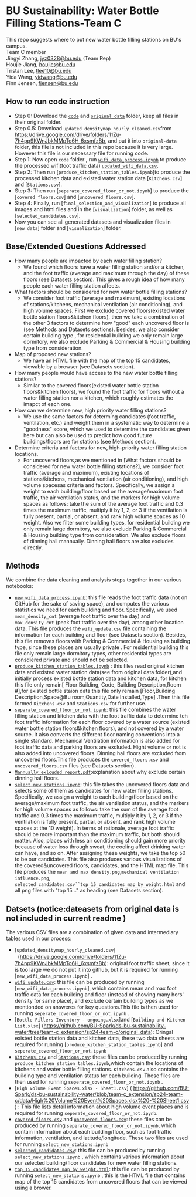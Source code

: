 # BU Sustainability: Water Bottle Filling Stations-Team C
This repo suggests where to put new water bottle filling stations on BU's campus.<br>
Team C member<br>
Jingyi Zhang, jyz0328@bu.edu (Team Rep)<br>
Houjie Jiang, houjie@bu.edu<br>
Tristan Lee, tlee10@bu.edu<br>
Yida Wang, yidwang@bu.edu<br>
Finn Jensen, fjensen@bu.edu


## How to run code instruction
- Step 0: Download the [`code`](https://github.com/BU-Spark/ds-bu-sustainability-water/tree/team-c_extension/sp24-team-c/code) and [`original_data`](https://github.com/BU-Spark/ds-bu-sustainability-water/tree/team-c_extension/sp24-team-c/original_data) folder, keep all files in their original folder.
- Step 0.5: Download `updated_densitymap_hourly_cleaned.csv`from https://drive.google.com/drive/folders/11Zu-7h4pp9KWnJbkMMpTo6H_6xsmfzBb, and put it into `original-data` folder, this file is not included in this repo because it is very large. However this file is our necessary file for running code.
- Step 1: Now open `code` folder , run [`wifi_data_process.ipynb`](https://github.com/BU-Spark/ds-bu-sustainability-water/blob/team-c_extension/sp24-team-c/code/wifi_data_process.ipynb) to produce the  processed wifi(foot traffic data) [`updated_wifi_data.csv`](https://github.com/BU-Spark/ds-bu-sustainability-water/blob/team-c_extension/sp24-team-c/new_data/updated_wifi_data.csv).
- Step 2: Then run [`produce_kitchen_station_tables.ipynb`]to produce the processed kitchen data and existed water station data [`Kitchens.csv`] and [`Stations.csv`].
- Step 3: Then run [`seperate_covered_floor_or_not.ipynb`] to produce the [`covered_floors.csv`] and [`uncovered_floors.csv`].
- Step 4: Finally, run [`final_selection_and_visualization`] to produce all images and html files and  in the [`visualization`] folder, as well as [`selected_candidates.csv`].
- Now you can see all generated datasets and visualization files in [`new_data`] folder and [`visualization`] folder.
 
## Base/Extended Questions Addressed
- How many people are impacted by each water filling station?
  - We found which floors have a water filling station and/or a kitchen, and the foot traffic (average and maximum through the day) of these floors (see Datasets section). This gives a rough idea of how many people each water filling station affects.
- What factors should be considered for new water bottle filling stations?
  - We consider foot traffic (average and maximum), existing locations of stations/kitchens, mechanical ventilation (air conditioning), and high volume spaces. First we exclude covered floors(existed water bottle station floors&kitchen floors), then we take a combination of the other 3 factors to determine how "good" each uncovered floor is (see Methods and Datasets sections). Besides, we also consider certain building type , for residential building we only remain large dormitory, we also exclude Parking & Commercial & Housing building type from consideration.
- Map of proposed new stations?
  - We have an HTML file with the map of the top 15 candidates, viewable by a browser (see Datasets section).
- How many people would have access to the new water bottle filling stations?
  - Similar to the covered floors(existed water bottle station floors&kitchen floors), we found the foot traffic for floors without a water filling station nor a kitchen, which roughly estimates the imapct of each one.
- How can we determine new, high priority water filling stations?
  - We use the same factors for determing candidates (foot traffic, ventilation, etc.) and weight them in a systematic way to determine a "goodness" score, which we used to determine the candidates given here but can also be used to predict how good future buildings/floors are for stations (see Methods section).
- Determine criteria and factors for new, high-priority water filling station locations.
  - For uncovered floors,as we mentioned in [What factors should be considered for new water bottle filling stations?], we consider foot traffic (average and maximum), existing locations of stations/kitchens, mechanical ventilation (air conditioning), and high volume spacesas criteria and factors. Specifically, we assign a weight to each building/floor based on the average/maximum foot traffic, the air ventilation status, and the markers for high volume spaces as follows: take the sum of the average foot traffic and 0.3 times the maximum traffic, multiply it by 1, 2, or 3 if the ventilation is fully present, partial, or absent, and rank high volume spaces as 10 weight. Also we filter some building types, for residential building we only remain large dormitory, we also exclude Parking & Commercial & Housing building type from consideration. We also exclude floors of dinning hall mannually. Dinning hall floors are also excludes directly.

## Methods
We combine the data cleaning and analysis steps together in our various notebooks:
- [`new_wifi_data_process.ipynb`](https://github.com/BU-Spark/ds-bu-sustainability-water/blob/team-c_extension/sp24-team-c/data/new_wifi_data_process.ipynb): this file reads the foot traffic data (not on GitHub for the sake of saving space), and computes the various statistics we need for each building and floor. Specifically, we used `mean_density_cnt` (average foot traffic over the day) and `max_density_cnt` (peak foot traffic over the day), among other location data. This file produces the `wifi_update.csv` file containing the information for each building and floor (see Datasets section). Besides, this file removes floors with Parking & Commercial & Housing as building type, since these places are usually private . For  residential building this file only remain large dormitory types, other residential types are consdiered private and should not be selected.
- [`produce_kitchen_station_tables.ipynb`](https://github.com/BU-Spark/ds-bu-sustainability-water/blob/team-c_extension/sp24-team-c/data/produce_kitchen_station_tables.ipynb) : this files read original kitchen data and existed water station data(see from original data folder),and initially process existed bottle station data and kitchen data, for kitchen this file only remain[ Floor	Building, Code,	Building Description,Room #],for existed bottle staion data this file only remain [Floor,Building Description,Space@Bu room,Quantity,Date Installed,Type] .Then this file formed `Kitchens.csv` and `Stations.csv` for further use.
- [`separate_covered_floor_or_not.ipynb`](https://github.com/BU-Spark/ds-bu-sustainability-water/blob/team-c_extension/sp24-team-c/data/seperate_covered_floor_or_not.ipynb): this file combines the water filling station and kitchen data with the foot traffic data to determine teh foot traffic information for each floor covered by a water source (existed water bottle station floors&kitchen floors), and not covered by a water source. It also converts the different floor naming conventions into a single standard. Mechanical Ventilation information is also added for foot traffic data and parking floors are excluded. Hight volume or not is also added into uncovered floors. Dinning hall floors are excluded from uncovered floors.This file produces the `covered_floors.csv` and `uncovered_floors.csv` files (see Datasets section).
- [`Mannually_exlcuded_report.pdf`](https://github.com/BU-Spark/ds-bu-sustainability-water/blob/team-c_extension/sp24-team-c/data/Mannually_exlcuded_report.pdf):explanation about why exclude certain dinning hall floors.
- [`select_new_stations.ipynb`](https://github.com/BU-Spark/ds-bu-sustainability-water/blob/team-c_extension/sp24-team-c/data/select_new_stations.ipynb): this file takes the uncovered floors data and selects some of them as candidates for new water filling stations. Specifically, we assign a weight to each building/floor based on the average/maximum foot traffic, the air ventilation status, and the markers for high volume spaces as follows: take the sum of the average foot traffic and 0.3 times the maximum traffic, multiply it by 1, 2, or 3 if the ventilation is fully present, partial, or absent, and rank high volume spaces at the 10 weight). In terms of rationale, average foot traffic should be more important than the maximum traffic, but both should matter. Also, places with less air conditioning should gain more priority because of water loss through sweat, the cooling affect drinking water can have, and so on. After assigning these weights, we take the top 50 to be our candidates. This file also produces various visualizations of the covered&uncovered floors, candidates, and the HTML map file. This file produces the `mean and max density.png`,`mechanical ventilation influence.png`, `selected_candidates.csv``top_15_candidates_map_by_weight.html` and all png files with "top 15..." as heading (see Datasets section).

## Datsets (notice:dateasets from original data is not included in current readme )
The various CSV files are a combination of given data and intermediary tables used in our process:
- [`updated_densitymap_hourly_cleaned.csv`]（https://drive.google.com/drive/folders/11Zu-7h4pp9KWnJbkMMpTo6H_6xsmfzBb): original foot traffic sheet, since it is too large we do not put it into github, but it is required for running [`new_wifi_data_process.ipynb`] .
- [`wifi_update.csv`](https://github.com/BU-Spark/ds-bu-sustainability-water/blob/team-c_extension/sp24-team-c/data/wifi_update.csv): this file can be produced by running [`new_wifi_data_process.ipynb`], which contains mean and max foot traffic data for each building and floor (instead of showing many hors' density for same place), and exclude certain building types as we mentionded on answeres for key questions.This file is then used for running `seperate_covered_floor_or_not.ipynb` .
- [`Bottle Fillers Inventory - ongoing.xlsx`]and [`Building and Kitchen List.xlsx`]  (https://github.com/BU-Spark/ds-bu-sustainability-water/tree/team-c_extension/sp24-team-c/original_data): Oringal existed bottle station data and kitchen data, these two data sheets are required for running [`produce_kitchen_station_tables.ipynb`] and `seperate_covered_floor_or_not.ipynb`
- [`Kitchens.csv`](https://github.com/BU-Spark/ds-bu-sustainability-water/blob/team-c_extension/sp24-team-c/data/Kitchens.csv) and [`Stations.csv`](https://github.com/BU-Spark/ds-bu-sustainability-water/blob/team-c_extension/sp24-team-c/data/Stations.csv): these files can be produced by running `produce_kitchen_station_tables.ipynb`,which contain the locations of kitchens and water bottle filling stations. `Kitchens.csv` also contains the building type and ventilation status for each building. These files are then used for running `seperate_covered_floor_or_not.ipynb` .
- [`High Volume Event Spaces.xlsx - Sheet1.csv`] ( https://github.com/BU-Spark/ds-bu-sustainability-water/blob/team-c_extension/sp24-team-c/data/High%20Volume%20Event%20Spaces.xlsx%20-%20Sheet1.csv ) : This file lists detail information about high volume event places and is required for running `seperate_covered_floor_or_not.ipynb`.
- [`covered_floors.csv`](https://github.com/BU-Spark/ds-bu-sustainability-water/blob/team-c_extension/sp24-team-c/data/covered_floors.csv) and [`uncovered_floors.csv`](https://github.com/BU-Spark/ds-bu-sustainability-water/blob/team-c_extension/sp24-team-c/data/uncovered_floors.csv): these files can be produced by running `seperate_covered_floor_or_not.ipynb`, which contain information about each building/floor, such as foot traffic information, ventilation, and latitude/longitude. These two files are used for running `select_new_stations.ipynb`
- [`selected_candidates.csv`](https://github.com/BU-Spark/ds-bu-sustainability-water/blob/team-c_extension/sp24-team-c/data/selected_candidates.csv): this file can be produced by running `select_new_stations.ipynb` , which contains various information about our selected building/floor candidates for new water filling stations.
- [`top_15_candidates_map_by_weight.html`](https://github.com/BU-Spark/ds-bu-sustainability-water/blob/team-c_extension/sp24-team-c/data/top_15_candidates_map_by_weight.html): this file can be produced by running `select_new_stations.ipynb` , this is the HTML file that contains map of the top 15 candidates from uncovered floors that can be viewed using a brower.
